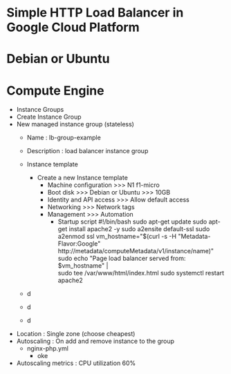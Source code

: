 # Simple HTTP Load Balancer in Google Cloud Platform
# Debian or Ubuntu

# Compute Engine
- Instance Groups
- Create Instance Group
- New managed instance group (stateless)
  - Name : lb-group-example
  - Description : load balancer instance group
  - Instance template
    - Create a new Instance template
      - Machine configuration >>> N1 f1-micro
      - Boot disk >>> Debian or Ubuntu >>> 10GB
      - Identity and API access >>> Allow default access
      - Networking >>> Network tags
      - Management >>> Automation
        - Startup script
          #!/bin/bash
          sudo apt-get update
          sudo apt-get install apache2 -y
          sudo a2ensite default-ssl
          sudo a2enmod ssl
          vm_hostname="$(curl -s -H "Metadata-Flavor:Google" http://metadata/computeMetadata/v1/instance/name)"
          sudo echo "Page load balancer served from: $vm_hostname" | \
          sudo tee /var/www/html/index.html
          sudo systemctl restart apache2

  - d
  - d
  - d
- Location : Single zone (choose cheapest)
- Autoscaling : On add and remove instance to the group
  - nginx-php.yml
    - oke
- Autoscaling metrics : CPU utilization 60%



